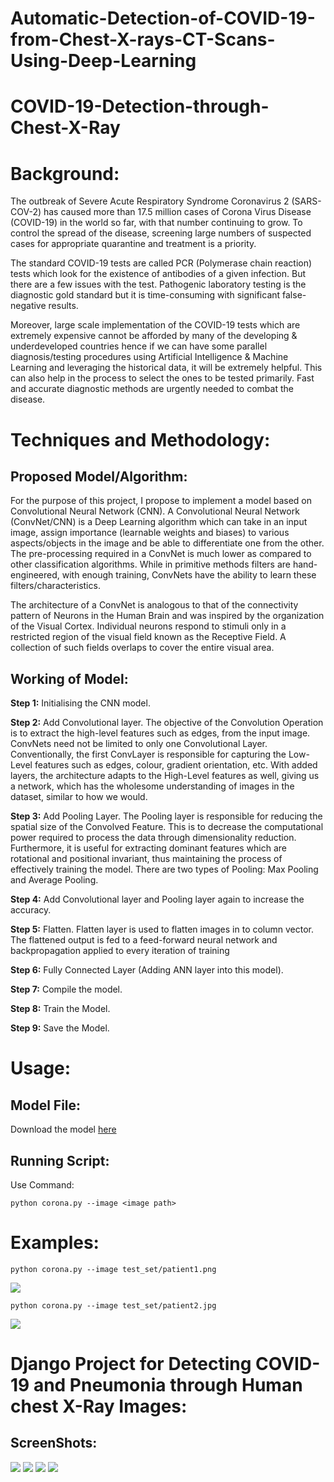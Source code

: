 # Automatic-Detection-of-COVID-19-from-Chest-X-rays-CT-Scans-Using-Deep-Learning

# COVID-19-Detection-through-Chest-X-Ray

<h1>Background:</h1>

The outbreak of Severe Acute Respiratory Syndrome Coronavirus 2 (SARS-COV-2) has caused more than 17.5 million cases of Corona Virus Disease (COVID-19) in the world so far, with that number continuing to grow. To control the spread of the disease, screening large numbers of suspected cases for appropriate quarantine and treatment is a priority.

The standard COVID-19 tests are called PCR (Polymerase chain reaction) tests which look for the existence of antibodies of a given infection. But there are a few issues with the test. Pathogenic laboratory testing is the diagnostic gold standard but it is time-consuming with significant false-negative results.

Moreover, large scale implementation of the COVID-19 tests which are extremely expensive cannot be afforded by many of the developing & underdeveloped countries hence if we can have some parallel diagnosis/testing procedures using Artificial Intelligence & Machine Learning and leveraging the historical data, it will be extremely helpful. This can also help in the process to select the ones to be tested primarily. Fast and accurate diagnostic methods are urgently needed to combat the disease.



<h1>Techniques and Methodology:</h1>

<h2>Proposed Model/Algorithm:</h2>

For the purpose of this project, I propose to implement a model based on Convolutional Neural Network (CNN). A Convolutional Neural Network (ConvNet/CNN) is a Deep Learning algorithm which can take in an input image, assign importance (learnable weights and biases) to various aspects/objects in the image and be able to differentiate one from the other. The pre-processing required in a ConvNet is much lower as compared to other classification algorithms. While in primitive methods filters are hand-engineered, with enough training, ConvNets have the ability to learn these filters/characteristics.

The architecture of a ConvNet is analogous to that of the connectivity pattern of Neurons in the Human Brain and was inspired by the organization of the Visual Cortex. Individual neurons respond to stimuli only in a restricted region of the visual field known as the Receptive Field. A collection of such fields overlaps to cover the entire visual area.

<h2>Working of Model:</h2>

<b>Step 1:</b> Initialising the CNN model.

<b>Step 2:</b> Add Convolutional layer. The objective of the Convolution Operation is to extract the high-level features such as edges, from the input image. ConvNets need not be limited to only one Convolutional Layer. Conventionally, the first ConvLayer is responsible for capturing the Low-Level features such as edges, colour, gradient orientation, etc. With added layers, the architecture adapts to the High-Level features as well, giving us a network, which has the wholesome understanding of images in the dataset, similar to how we would.

<b>Step 3:</b> Add Pooling Layer. The Pooling layer is responsible for reducing the spatial size of the Convolved Feature. This is to decrease the computational power required to process the data through dimensionality reduction. Furthermore, it is useful for extracting dominant features which are rotational and positional invariant, thus maintaining the process of effectively training the model. There are two types of Pooling: Max Pooling and Average Pooling.

<b>Step 4:</b> Add Convolutional layer and Pooling layer again to increase the accuracy.

<b>Step 5:</b> Flatten. Flatten layer is used to flatten images in to column vector. The flattened output is fed to a feed-forward neural network and backpropagation applied to every iteration of training

<b>Step 6:</b> Fully Connected Layer (Adding ANN layer into this model).

<b>Step 7:</b> Compile the model.

<b>Step 8:</b> Train the Model.

<b>Step 9:</b> Save the Model.


<h1>Usage:</h1>

<h2>Model File:</h2>

Download the model <a href="https://www.kaggle.com/datasets/plameneduardo/sarscov2-ctscan-dataset">here</a> 

<h2>Running Script:</h2>

Use Command: 

    python corona.py --image <image path>

<h1>Examples:</h2>

    python corona.py --image test_set/patient1.png
    
<img src="output/Result1.png">

    python corona.py --image test_set/patient2.jpg
    
<img src="output/Result2.png">

<h1>Django Project for Detecting COVID-19 and Pneumonia through Human chest X-Ray Images:</h1>

<h2>ScreenShots:</h2>

<img src="Screenshots/Covid-19 Detection -1.png">

<img src="Screenshots/Covid-19 Detection -2.png">

<img src="Screenshots/Covid-19 Detection -3.png">

<img src="Screenshots/Covid-19 Detection -4.png">



